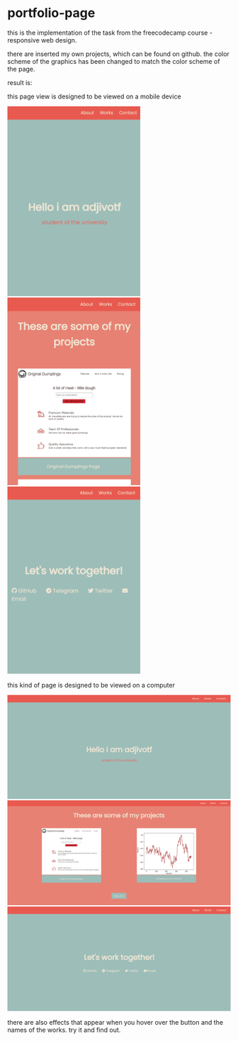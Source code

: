 # portfolio-page

this is the implementation of the task from the freecodecamp course - responsive web design. 

there are inserted my own projects, which can be found on github. the color scheme of the graphics has been changed to match the color scheme of the page.

result is:

this page view is designed to be viewed on a mobile device

<img src="https://github.com/ajdivotf/portfolio-page/blob/main/results/lil%20top.png" width="300"><img src="https://github.com/ajdivotf/portfolio-page/blob/main/results/lil%20medium.png" width="300"><img src="https://github.com/ajdivotf/portfolio-page/blob/main/results/lil%20bottom.png" width="300">

this kind of page is designed to be viewed on a computer

<img src="https://github.com/ajdivotf/portfolio-page/blob/main/results/big%20top.png" width="600"><img src="https://github.com/ajdivotf/portfolio-page/blob/main/results/big%20medium.png" width="600"><img src="https://github.com/ajdivotf/portfolio-page/blob/main/results/big%20bottom.png" width="600">

there are also effects that appear when you hover over the button and the names of the works. try it and find out.
